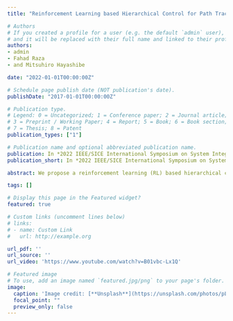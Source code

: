 ```yaml
---
title: "Reinforcement Learning based Hierarchical Control for Path Tracking of a Wheeled Bipedal Robot with Sim-to-Real Framework"

# Authors
# If you created a profile for a user (e.g. the default `admin` user), write the username (folder name) here 
# and it will be replaced with their full name and linked to their profile.
authors:
- admin
- Fahad Raza
- and Mitsuhiro Hayashibe

date: "2022-01-01T00:00:00Z"

# Schedule page publish date (NOT publication's date).
publishDate: "2017-01-01T00:00:00Z"

# Publication type.
# Legend: 0 = Uncategorized; 1 = Conference paper; 2 = Journal article;
# 3 = Preprint / Working Paper; 4 = Report; 5 = Book; 6 = Book section;
# 7 = Thesis; 8 = Patent
publication_types: ["1"]

# Publication name and optional abbreviated publication name.
publication: In *2022 IEEE/SICE International Symposium on System Integration (SII 2022)*
publication_short: In *2022 IEEE/SICE International Symposium on System Integration (SII 2022)*

abstract: We propose a reinforcement learning (RL) based hierarchical control framework for path tracking of a wheeled bipedal robot. The framework consists of three control levels. 1) The high-level RL is used to obtain an optimal policy through trial and error in a simulated environment. 2) The middle-level Lyapunov-based non-linear controller is utilized to track a desired line with strong robustness and high stability. 3) The low-level PID-based controller is implemented to simultaneously achieve both balancing and velocity tracking for a physical wheeled bipedal robot in real world. Thanks to the middle-level controller, the offline trained policy in simulation can be directly employed on the physical robot in real time without tuning any parameters. Moreover, the high-level policy network is able to improve optimality and generality for the task of path tracking, as well to avoid the cumbersome process of manually tuning control gains. The experiment results in both simulation and real world demonstrate that the proposed hierarchical control framework can achieve quick, robust, and stable path tracking for a wheeled bipedal robot.

tags: []

# Display this page in the Featured widget?
featured: true

# Custom links (uncomment lines below)
# links:
# - name: Custom Link
#   url: http://example.org

url_pdf: ''
url_source: ''
url_video: 'https://www.youtube.com/watch?v=B01vbc-Lx1Q'

# Featured image
# To use, add an image named `featured.jpg/png` to your page's folder. 
image:
  caption: 'Image credit: [**Unsplash**](https://unsplash.com/photos/pLCdAaMFLTE)'
  focal_point: ""
  preview_only: false
---
```




